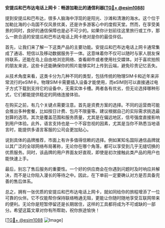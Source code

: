 **安提瓜和巴布达电话上网卡：畅游加勒比的通信利器[[TG💪+ @esim1088](https://t.me/s/esim1088)]**

提到安提瓜和巴布达，很多人脑海中浮现的是阳光、沙滩和清澈的海水。这个位于加勒比海的小岛国不仅风景优美，还是许多游客心中的度假天堂。然而，在享受美景的同时，良好的通信保障也是必不可少的。如果你计划前往这里旅行或工作，那么一款合适的安提瓜和巴布达电话上网卡绝对是你的最佳伴侣。

首先，让我们来了解一下这类产品的主要功能。安提瓜和巴布达电话上网卡通常集成了通话、短信以及移动数据服务于一体。这意味着你不仅可以随时与家人朋友保持联系，还能在岛上自由地浏览网络、查看邮件或者使用社交媒体。对于喜欢拍照的朋友来说，这些卡还能确保你的照片能够实时上传到云端，避免珍贵记忆丢失。

从技术角度来看，这类卡分为几种不同的类型，包括传统的物理SIM卡和近年来非常流行的eSIM卡。物理SIM卡需要插入设备才能使用，而eSIM则可以直接通过电子方式下载到支持它的设备中，无需实体卡槽。两者各有优劣，但无论选择哪种形式，它们都能提供稳定的网络连接体验。

在购买之前，有几个关键点需要注意。首先是资费方案的选择。不同的运营商可能会推出多种套餐，比如按日计费、包月不限量等。建议根据自己的实际需求挑选最划算的选项。其次是覆盖范围和服务质量，尤其是在偏远地区，信号强度直接影响到用户体验。此外，语言支持也是一个不容忽视的因素，尤其是当你不熟悉当地语言时，能提供多语言客服的公司会更加贴心。

说到具体的品牌推荐，市面上有许多值得信赖的选择。例如某知名国际通信品牌就以其广泛的全球网络布局著称，无论你在哪个角落，都可以享受到几乎无缝切换的优质服务。同时，该品牌的用户界面友好直观，即使是初次接触此类产品的用户也能快速上手。

最后，别忘了售后服务的重要性。一个好的供应商会在你遇到问题时及时响应并解决，而不是让你陷入漫长的等待之中。因此，在下单前一定要确认对方是否具备完善的售后体系。

总之，拥有一张优质的安提瓜和巴布达电话上网卡，就如同给你的旅程增添了一位可靠的伙伴。它不仅能帮你保持联络畅通无阻，更能让你随时随地享受互联网带来的便利。无论你是短暂停留还是长期居住，这样的工具都将成为不可或缺的一部分。希望这篇文章对你有所帮助，祝你旅途愉快！

[[TG💪+ @esim1088](https://t.me/s/esim1088) ![Image](https://i.postimg.cc/4NQfJmqS/Snipaste-2025-05-13-00-14-12.png)]